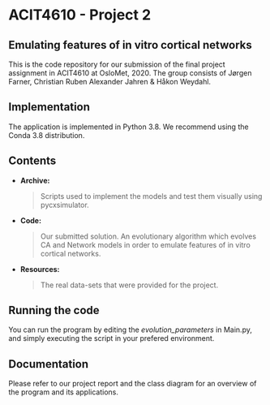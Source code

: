 # ACIT4610 - Project 2
## Emulating features of in vitro cortical networks
This is the code repository for our submission of the final project assignment in ACIT4610 at OsloMet, 2020.
The group consists of Jørgen Farner, Christian Ruben Alexander Jahren & Håkon Weydahl.
##  Implementation
The application is implemented in Python 3.8.
We recommend using the Conda 3.8 distribution.
##  Contents
- **Archive:**
  > Scripts used to implement the models and test them visually using pycxsimulator.
- **Code:**
  > Our submitted solution. An evolutionary algorithm which evolves CA and Network models in order to emulate features of in vitro cortical networks.
- **Resources:**
  > The real data-sets that were provided for the project.
##  Running the code
You can run the program by editing the *evolution_parameters* in Main.py, and simply executing the script in your prefered environment.
##  Documentation
Please refer to our project report and the class diagram for an overview of the program and its applications.
